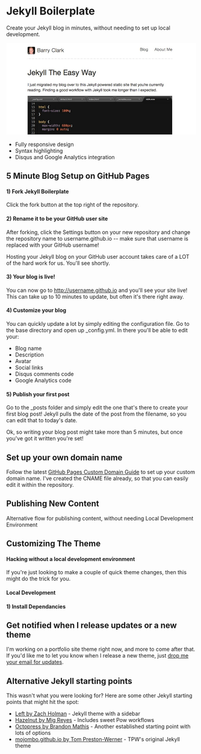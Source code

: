 # Jekyll Boilerplate

Create your Jekyll blog in minutes, without needing to set up local development. 

![Jekyll Boilerplate - theme screenshot](/images/jekyll-boilerplate.jpg)    

- Fully responsive design
- Syntax highlighting
- Disqus and Google Analytics integration

## 5 Minute Blog Setup on GitHub Pages

#### 1) Fork Jekyll Boilerplate

Click the fork button at the top right of the repository. 

#### 2) Rename it to be your GitHub user site

After forking, click the Settings button on your new repository and change the repository name to username.github.io -- make sure that username is replaced with your GitHub username! 

Hosting your Jekyll blog on your GitHub user account takes care of a LOT of the hard work for us. You'll see shortly. 

#### 3) Your blog is live!

You can now go to http://username.github.io and you'll see your site live! This can take up to 10 minutes to update, but often it's there right away. 

#### 4) Customize your blog

You can quickly update a lot by simply editing the configuration file. Go to the base directory and open up _config.yml. In there you'll be able to edit your:

- Blog name
- Description
- Avatar
- Social links
- Disqus comments code
- Google Analytics code

#### 5) Publish your first post

Go to the _posts folder and simply edit the one that's there to create your first blog post! Jekyll pulls the date of the post from the filename, so you can edit that to today's date. 

Ok, so writing your blog post might take more than 5 minutes, but once you've got it written you're set!

## Set up your own domain name

Follow the latest [GitHub Pages Custom Domain Guide](https://help.github.com/articles/setting-up-a-custom-domain-with-pages) to set up your custom domain name. I've created the CNAME file already, so that you can easily edit it within the repository. 

## Publishing New Content

Alternative flow for publishing content, without needing Local Development Environment

## Customizing The Theme

#### Hacking without a local development environment

If you're just looking to make a couple of quick theme changes, then this might do the trick for you.

#### Local Development 

#### 1) Install Dependancies



## Get notified when I release updates or a new theme

I'm working on a portfolio site theme right now, and more to come after that. If you'd like me to let you know when I release a new theme, just [drop me your email for updates](http://getresponse.com). 

## Alternative Jekyll starting points

This wasn't what you were looking for? Here are some other Jekyll starting points that might hit the spot:

- [Left by Zach Holman](https://github.com/holman/left) - Jekyll theme with a sidebar  
- [Hazelnut by Mig Reyes](https://github.com/migreyes/hazelnut) - Includes sweet Pow workflows  
- [Octopress by Brandon Mathis](https://github.com/imathis/octopress) - Another established starting point with lots of options  
- [mojombo.github.io by Tom Preston-Werner](https://github.com/mojombo/mojombo.github.io) - TPW's original Jekyll theme  